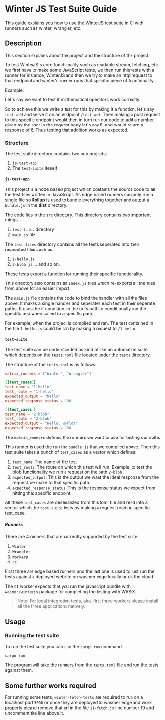 # Winter JS Test Suite Guide

This guide explains you how to use the WinterJS test suite in CI with runners such as winter, wrangler, etc.

## Description

This section explains about the project and the structure of the project.

To test WinterJS's core functionality such as readable stream, fetching, etc. we first have to make some JavaScript tests, we then run this tests with a runner for instance, WinterJS and then we try to make an http request to that endpoint and winter's runner runs that specific piece of functionality.

Example:

Let's say we want to test if mathematical operators work correctly.

So to achieve this we write a test for this by making it a function, let's say `test-add` and serve it on an endpoint `/test-add`. Then making a post request to this specific endpoint would then in turn run our code to add a number given by the user in the request body let's say 5, and would return a response of 6. Thus testing that addition works as expected.

### Structure

The test suite directory contains two sub projects:

1. `js-test-app`
2. The `test-suite` iteself

#### `js-test-app`

This project is a node based project which contains the source code to all the test files written in JavaScript. As edge based runners can only run a single file so **Rollup** is used to bundle everything together and output a `bundle.js` in the **dist** directory.

The code lies in the `src` directory. This directory contains two important things.

1. `test-files` directory
2. `main.js` file

The `test-files` directory contains all the tests seperated into their respected files such as:

1. `1-hello.js`
2. `2-blob.js`
   ... and so on.

These tests export a function for running their specific functionality.

This directory also contains an `index.js` files which re-exports all the files from above for an easier import.

The `main.js` file contains the code to bind the handler with all the files above. It makes a single handler and seperates each test in their seperate paths. It uses the if condition on the url's path to conditionally run the specific test when called to a specific path.

For example, when the project is compiled and ran. The test contained in the file `1-hello.js` could be ran by making a request to `/1-hello`.

#### `test-suite`

The test suite can be understanded as kind of like an automation suite which depends on the `tests.toml` file located under the `tests` directory.

The structure of the `tests.toml` is as follows:

```toml
matrix_runners = ["Winter", "Wrangler"]

[[test_cases]]
test_name = "1-hello"
test_route = "1-hello"
expected_output = "hello"
expected_response_status = 200

[[test_cases]]
test_name = "2-blob"
test_route = "2-blob"
expected_output = "Hello, world!"
expected_response_status = 200
```

The `matrix_runners` defines the runners we want to use for testing our suite.

This runner is used the run the `bundle.js` that we compiled above. Then this test suite takes a bunch of `test_cases` as a vector which defines:

1. `test_name`: The name of the test
2. `test_route`: The route on which this test will run. Example, to test the blob functionality we run a request on the path `2-blob` .
3. `expected_output`: This is the output we want the ideal response from the request we make to that specific path.
4. `expected_response_status`: This is the response status we expect from hitting that specific endpoint.

All these `test_cases` are deserialized from this toml file and read into a vector which the `test-suite` tests by making a request reading specific test_case.

##### Runners

There are 4 runners that are currently supported by the test suite:

1. `Winter`
2. `Wrangler`
3. `WorkerD`
4. `CI`

First three are edge based runners and the last one is used to just run the tests against a deployed website on wasmer edge locally or on the cloud.

The `CI` worker expects that you run the javascript bundle with `wasmer/winterjs` package for completing the testing with WASIX.

> Note: For local integration tests, aka. first three workers please install all the three applications natively.

## Usage

### Running the test suite

To run the test suite you can use the `cargo run` command.

```bash
cargo run
```

The program will take the runners from the `tests.toml` file and run the tests against them.

## Some further works required

For running some tests, `winter-fetch-tests` are required to run on a localhost port `3000` or once they are deployed to wasmer edge and work properly please remove that url in the file `11-fetch.js` line number 19 and uncomment the line above it.
